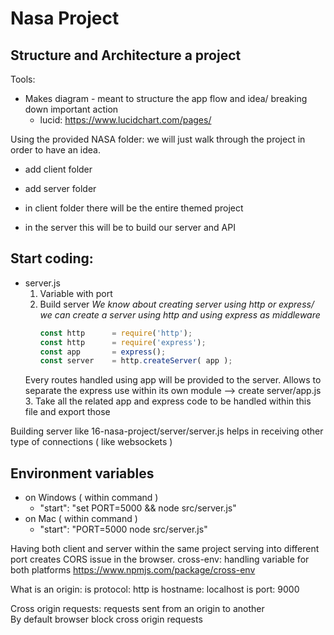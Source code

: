 # Nasa Project

## Structure and Architecture a project
Tools:
- Makes diagram - meant to structure the app flow and idea/
breaking down important action
	- lucid: https://www.lucidchart.com/pages/

Using the provided NASA folder: we will just walk through the project in order to have an idea.
- add client folder
- add server folder

- in client folder there will be the entire themed project
- in the server this will be to build our server and API
## Start coding:
- server.js
	1. Variable with port
	2. Build server
		*We know about creating server using http or express/ we can create a server 
		using http and using express as middleware*
		```js
		const http 		= require('http');
		const http 		= require('express');
		const app 		= express();
		const server 	= http.createServer( app );
		```
	Every routes handled using app will be provided to the server. 
	Allows to separate the express use within its own module
	--> create server/app.js
	3. Take all the related app and express code to be handled within this file
	and export those

Building server like 16-nasa-project/server/server.js helps in receiving other type of
connections ( like websockets )

## Environment variables
- on Windows ( within command )
	- "start": "set PORT=5000 && node src/server.js"
- on Mac ( within command )
	- "start": "PORT=5000 node src/server.js"

Having both client and server within the same project serving into different port creates CORS issue in the browser.
cross-env: handling variable for both platforms
https://www.npmjs.com/package/cross-env

What is an origin:
	 is protocol: http
	 is hostname: localhost
	 is port: 9000

Cross origin requests: requests sent from an origin to another  
By default browser block cross origin requests 
